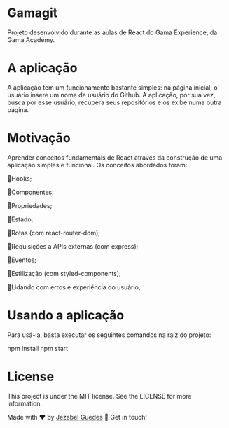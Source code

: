 # Gamagit

<p>Projeto desenvolvido durante as aulas de React do Gama Experience, da Gama Academy.</p> 
<h1>A aplicação</h1>

<p>A aplicação tem um funcionamento bastante simples: na página inicial, o usuário insere um nome de usuário do Github. A aplicação, por sua vez, busca por esse usuário, recupera seus repositórios e os exibe numa outra página.</p>

<h1>Motivação</h1>
<p>Aprender conceitos fundamentais de React através da construção de uma aplicação simples e funcional. Os conceitos abordados foram: </p>
<p>🔹Hooks;</p>
<p>🔹Componentes;</p>
<p>🔹Propriedades;</p>
<p>🔹Estado;</p>
<p>🔹Rotas (com react-router-dom);</p>
<p>🔹Requisições a APIs externas (com express);</p>
<p>🔹Eventos;</p>
<p>🔹Estilização (com styled-components);</p>
<p>🔹Lidando com erros e experiência do usuário;</p>

<h1>Usando a aplicação</h1>
<p>Para usá-la, basta executar os seguintes comandos na raíz do projeto:</p>
npm install
npm start

<h1>License</h1>
<p>This project is under the MIT license. See the LICENSE for more information.</p>

Made with ♥ by [Jezebel Guedes](https://www.linkedin.com/in/jezebel-guedes/) 👋 Get in touch!




